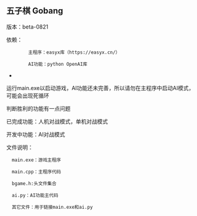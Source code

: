 五子棋 Gobang
-

版本：beta-0821

依赖：

            主程序：easyx库（https://easyx.cn/）
      
            AI功能：python OpenAI库
-
运行main.exe以启动游戏，AI功能还未完善，所以请勿在主程序中启动AI模式，可能会出现死循环

判断胜利的功能有一点问题

已完成功能：人机对战模式，单机对战模式

开发中功能：AI对战模式

文件说明：
     
      main.exe：游戏主程序
          
      main.cpp：主程序代码

      bgame.h:头文件集合
         
      ai.py：AI功能主代码
          
      其它文件：用于链接main.exe和ai.py
